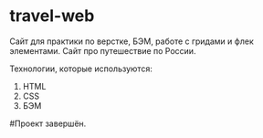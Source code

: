 # travel-web

Сайт для практики по верстке, БЭМ, работе с гридами и флек элементами.
Сайт про путешествие по России.

Технологии, которые используются:

1. HTML
2. CSS
3. БЭМ


#Проект завершён.
